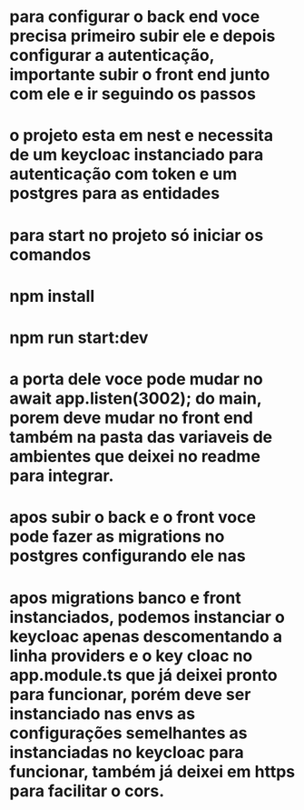 # para configurar o back end voce precisa primeiro subir ele e depois configurar a autenticação, importante subir o front end junto com ele e ir seguindo os passos

# o projeto esta em nest e necessita de um keycloac instanciado para autenticação com token e um postgres para as entidades

# para start no projeto só iniciar os comandos

# npm install
# npm run start:dev

# a porta dele voce pode mudar no   await app.listen(3002); do main, porem deve mudar no front end também na pasta das variaveis de ambientes que deixei no readme para integrar.

# apos subir o back e o front voce pode fazer as migrations no postgres configurando ele nas 

# apos  migrations banco e front instanciados, podemos instanciar o keycloac apenas descomentando a linha providers e o key cloac no app.module.ts que já deixei pronto para funcionar, porém deve ser instanciado nas envs as configurações semelhantes as instanciadas no keycloac para funcionar, também já deixei em https para facilitar o cors. 

<!-- TYPEORM_CONNECTION='postgres'   /// banco de dados, pode ser mysql
TYPEORM_HOST='localhost' // localhost ou ip, pr
TYPEORM_PORT=5432 // porta do banco de dados 
TYPEORM_USERNAME='usuariodobanco'
TYPEORM_PASSWORD='senhadobanco'
TYPEORM_DATABASE='nomedodatabase' // nome do database para migrations


NODEJS_KEYCLOAC_AUTO_SERVER_URL="https://localhost:9998" // url do keycloac
NODEJS_KEYCLOAC_RESOURCE= 'dev',
NODEJS_KEYCLOAC_REALM='dev',
NODEJS_KEYCLOAC_CLIENT_ID='dev'
NODEJS_KEYCLOAC_SECRET='ASDÇFLKJASDÇFLKASJÇLK' -->

